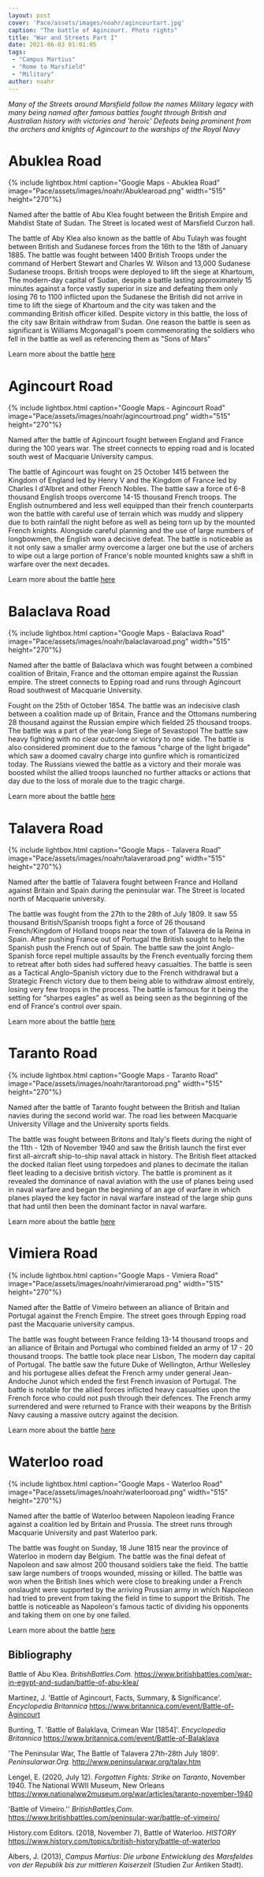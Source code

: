 ```yaml
---
layout: post
cover: 'Pace/assets/images/noahr/agincourtart.jpg'
caption: "The battle of Agincourt. Photo rights"
title: "War and Streets Part I"
date: 2021-06-03 01:01:05
tags:
 - "Campus Martius"
 - "Rome to Marsfield"
 - "Military"
author: noahr
---
```

_Many of the Streets around Marsfield follow the names Military legacy with many being named after famous battles fought through British and Australian history with victories and 'heroic' Defeats being prominent from the archers and knights of Agincourt to the warships of the Royal Navy_

# Abuklea Road

{% include lightbox.html
caption="Google Maps - Abuklea Road"
image="Pace/assets/images/noahr/Abuklearoad.png"
width="515"
height="270"%}

Named after the battle of Abu Klea fought between the British Empire and Mahdist State of Sudan. The Street is located west of Marsfield Curzon hall.

The battle of Aby Klea also known as the battle of Abu Tulayh was fought between British and Sudanese forces from the 16th to the 18th of January 1885. The battle was fought between 1400 British Troops under the command of Herbert Stewart and Charles W. Wilson and 13,000 Sudanese Sudanese troops. British troops were deployed to lift the siege at Khartoum, The modern-day capital of Sudan, despite a battle lasting approximately 15 minutes against a force vastly superior in size and defeating them only losing 76 to 1100 inflicted upon the Sudanese the British did not arrive in time to lift the siege of Khartoum and the city was taken and the commanding British officer killed. Despite victory in this battle, the loss of the city saw Britain withdraw from Sudan. One reason the battle is seen as significant is Williams Mcgonagall's poem commemorating the soldiers who fell in the battle as well as referencing them as "Sons of Mars"

Learn more about the battle [here](https://www.britishbattles.com/war-in-egypt-and-sudan/battle-of-abu-klea/  )

# Agincourt Road

{% include lightbox.html
caption="Google Maps - Agincourt Road"
image="Pace/assets/images/noahr/agincourtroad.png"
width="515"
height="270"%}

Named after the battle of Agincourt fought between England and France during the 100 years war. The street connects to epping road and is located south west of Macquarie University campus.

The battle of Agincourt was fought on 25 October 1415 between the Kingdom of England led by Henry V and the Kingdom of France led by Charles I d'Albret and other French Nobles. The battle saw a force of 6-8 thousand English troops overcome 14-15 thousand French troops. The English outnumbered and less well equipped than their french counterparts won the battle with careful use of terrain which was muddy and slippery due to both rainfall the night before as well as being torn up by the mounted French knights. Alongside careful planning and the use of large numbers of longbowmen, the English won a decisive defeat. The battle is noticeable as it not only saw a smaller army overcome a larger one but the use of archers to wipe out a large portion of France's noble mounted knights saw a shift in warfare over the next decades.

Learn more about the battle [here](https://www.britannica.com/event/Battle-of-Agincourt)

# Balaclava Road

{% include lightbox.html
caption="Google Maps - Balaclava Road"
image="Pace/assets/images/noahr/balaclavaroad.png"
width="515"
height="270"%}

Named after the battle of Balaclava which was fought between a combined coalition of Britain, France and the ottoman empire against the Russian empire. The street connects to Epping road and runs through Agincourt Road southwest of Macquarie University.

Fought on the 25th of October 1854. The battle was an indecisive clash between a coalition made up of Britain, France and the Ottomans numbering 28 thousand against the Russian empire which fielded 25 thousand troops. The battle was a part of the year-long Siege of Sevastopol The battle saw heavy fighting with no clear outcome or victory to one side. The battle is also considered prominent due to the famous "charge of the light brigade" which saw a doomed cavalry charge into gunfire which is romanticized today. The Russians viewed the battle as a victory and their morale was boosted whilst the allied troops launched no further attacks or actions that day due to the loss of morale due to the tragic charge.

Learn more about the battle [here](https://www.britannica.com/event/Battle-of-Balaklava)

# Talavera Road

{% include lightbox.html
caption="Google Maps - Talavera Road"
image="Pace/assets/images/noahr/talaveraroad.png"
width="515"
height="270"%}

Named after the battle of Talavera fought between France and Holland against Britain and Spain during the peninsular war. The Street is located north of Macquarie university.

The battle was fought from the 27th to the 28th of July 1809. It saw 55 thousand British/Spanish troops fight a force of 26 thousand French/Kingdom of Holland troops near the town of Talavera de la Reina in Spain. After pushing France out of Portugal the British sought to help the Spanish push the French out of Spain. The battle saw the joint Anglo-Spanish force repel multiple assaults by the French eventually forcing them to retreat after both sides had suffered heavy casualties. The battle is seen as a Tactical Anglo–Spanish victory due to the French withdrawal but a Strategic French victory due to them being able to withdraw almost entirely, losing very few troops in the process. The battle is famous for it being the setting for “sharpes eagles” as well as being seen as the beginning of the end of France's control over spain.

Learn more about the battle [here](http://www.peninsularwar.org/talav.htm)

# Taranto Road

{% include lightbox.html
caption="Google Maps - Taranto Road"
image="Pace/assets/images/noahr/tarantoroad.png"
width="515"
height="270"%}

Named after the battle of Taranto fought between the British and Italian navies during the second world war. The road lies between Macquarie University Village and the University sports fields.

The battle was fought between Britons and Italy's fleets during the night of the 11th - 12th of November 1940 and saw the British launch the first ever first all-aircraft ship-to-ship naval attack in history. The British fleet attacked the docked italian fleet using torpedoes and planes to decimate the italian fleet leading to a decisive british victory. The battle is prominent as it revealed the dominance of naval aviation with the use of planes being used in naval warfare and began the beginning of an age of warfare in which planes played the key factor in naval warfare instead of the large ship guns that had until then been the dominant factor in naval warfare.

Learn more about the battle [here](https://www.nationalww2museum.org/war/articles/taranto-november-1940)

# Vimiera Road

{% include lightbox.html
caption="Google Maps - Vimiera Road"
image="Pace/assets/images/noahr/vimieraroad.png"
width="515"
height="270"%}

Named after the Battle of Vimeiro between an alliance of Britain and Portugal against the French Empire. The street goes through Epping road past the Macquarie university campus.

The battle was fought between France feilding 13-14 thousand troops and an alliance of Britain and Portugal who combined fielded an army of 17 - 20 thousand troops. The battle took place near Lisbon, The modern day capital of Portugal. The battle saw the future  Duke of Wellington, Arthur Wellesley and his portugese allies defeat the French army under general Jean-Andoche Junot which ended the first French invasion of Portugal. The battle is notable for the allied forces inflicted heavy casualties upon the French force who could not push through their defences. The French army surrendered and were returned to France with their weapons by the British Navy causing a massive outcry against the decision.

Learn more about the battle [here](https://www.britishbattles.com/peninsular-war/battle-of-vimeiro/)

# Waterloo road

{% include lightbox.html
caption="Google Maps - Waterloo Road"
image="Pace/assets/images/noahr/waterlooroad.png"
width="515"
height="270"%}

Named after the battle of Waterloo between Napoleon leading France against a coalition led by Britain and Prussia. The street runs through Macquarie University and past Waterloo park.

The battle was fought on Sunday, 18 June 1815 near the province of Waterloo in modern day Belgium. The battle was the final defeat of Napoleon and saw almost 200 thousand soldiers take the field. The battle saw large numbers of troops wounded, missing or killed. The battle was won when the British lines which were close to breaking under a French onslaught were supported by the arriving Prussian army in which Napoleon had tried to prevent from taking the field in time to support the British. The battle is noticeable as Napoleon's famous tactic of dividing his opponents and taking them on one by one failed.

Learn more about the battle [here](https://www.history.com/topics/british-history/battle-of-waterloo)

## Bibliography

Battle of Abu Klea. _BritishBattles.Com._ <https://www.britishbattles.com/war-in-egypt-and-sudan/battle-of-abu-klea/>

 Martinez, J. 'Battle of Agincourt, Facts, Summary, & Significance'. _Encyclopedia Britannica_ <https://www.britannica.com/event/Battle-of-Agincourt>

Bunting, T. 'Battle of Balaklava, Crimean War [1854]'. _Encyclopedia Britannica_ <https://www.britannica.com/event/Battle-of-Balaklava>

'The Peninsular War, The Battle of Talavera 27th-28th July 1809'. _Peninsularwar.Org._ <http://www.peninsularwar.org/talav.htm>

Lengel, E. (2020, July 12). _Forgotten Fights: Strike on Taranto_, November 1940. The National WWII Museum, New Orleans <https://www.nationalww2museum.org/war/articles/taranto-november-1940>

'Battle of Vimeiro.'' _BritishBattles,Com_. <https://www.britishbattles.com/peninsular-war/battle-of-vimeiro/>

History.com Editors. (2018, November 7), Battle of Waterloo. _HISTORY_ <https://www.history.com/topics/british-history/battle-of-waterloo>

Albers, J. (2013), _Campus Martius: Die urbane Entwicklung des Marsfeldes von der Republik bis zur mittleren Kaiserzeit_ (Studien Zur Antiken Stadt).
